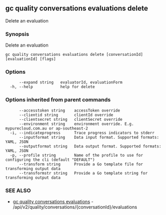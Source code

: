 ## gc quality conversations evaluations delete

Delete an evaluation

### Synopsis

Delete an evaluation

```
gc quality conversations evaluations delete [conversationId] [evaluationId] [flags]
```

### Options

```
      --expand string   evaluatorId, evaluationForm
  -h, --help            help for delete
```

### Options inherited from parent commands

```
      --accesstoken string    accessToken override
      --clientid string       clientId override
      --clientsecret string   clientSecret override
      --environment string    environment override. E.g. mypurecloud.com.au or ap-southeast-2
  -i, --indicateprogress      Trace progress indicators to stderr
      --inputformat string    Data input format. Supported formats: YAML, JSON
      --outputformat string   Data output format. Supported formats: YAML, JSON
  -p, --profile string        Name of the profile to use for configuring the cli (default "DEFAULT")
      --transform string      Provide a Go template file for transforming output data
      --transformstr string   Provide a Go template string for transforming output data
```

### SEE ALSO

* [gc quality conversations evaluations](gc_quality_conversations_evaluations.html)	 - /api/v2/quality/conversations/{conversationId}/evaluations


